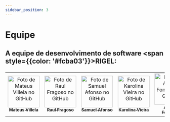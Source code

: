 ```yaml
---
sidebar_position: 3
---
```


# Equipe

## A equipe de desenvolvimento de software <span style={{color: '#fcba03'}}>RIGEL</span>:

###
<div align="center">
  <table>
    <tr>
      <td align="center">
        <a href="https://github.com/MVConsorte">
          <img src="https://avatars.githubusercontent.com/u/108163301?v=4" width="100px;" alt="Foto de Mateus Villela no GitHub"/>
          <br /><sub><b>Mateus Villela</b></sub>
        </a>
      </td>
      <td align="center">
        <a href="https://github.com/1harz">
          <img src="https://avatars.githubusercontent.com/u/132016342?v=4" width="100px;" alt="Foto de Raul Fragoso no GitHub"/>
          <br /><sub><b>Raul Fragoso</b></sub>
        </a>
      </td>
      <td align="center">
        <a href="https://github.com/SamuelAfonso">
          <img src="https://avatars.githubusercontent.com/u/106821260?v=4" width="100px;" alt="Foto de Samuel Afonso no GitHub"/>
          <br /><sub><b>Samuel Afonso</b></sub>
        </a>
      </td>
      <td align="center">
        <a href="https://github.com/Karolina91">
          <img src="https://avatars.githubusercontent.com/u/84090707?v=4" width="100px;" alt="Foto de Karolina Vieira no GitHub"/>
          <br /><sub><b>Karolina Vieira</b></sub>
        </a>
      </td>
      <td align="center">
        <a href="https://github.com/arthurfonsecaa">
          <img src="https://avatars.githubusercontent.com/u/169956243?v=4" width="100px;" alt="Foto de Arthur Fonseca no GitHub"/>
          <br /><sub><b>Arthur Fonseca</b></sub>
        </a>
      </td>
      <td align="center">
        <a href="https://github.com/MatielloAL">
          <img src="https://avatars.githubusercontent.com/u/120605445?s=400&u=85ac547ee32be2ebd74027cdc8f7e483dc6b0a8e&v=4" width="100px;" alt="Foto de Marcelo de Araujo no GitHub"/>
          <br /><sub><b>Marcelo de Araujo</b></sub>
        </a>
      </td>
      <td align="center">
        <a href="https://github.com/Pabloserrapxx">
          <img src="https://avatars.githubusercontent.com/u/164106433?v=4" width="100px;" alt="Foto de Pablo Serra Carrvalho"/>
          <br /><sub><b>Pablo Serra Carvalho</b></sub>
        </a>
      </td>
      <td align="center">
        <a href="https://github.com/leticiakrpaiva">
          <img src="https://avatars.githubusercontent.com/u/114038884?v=4" width="100px;" alt="Foto de Leticia Paiva"/>
          <br /><sub><b>Leticia Paiva</b></sub>
        </a>
      </td>
    </tr>
  </table>
</div>


<div align="center"></div>
